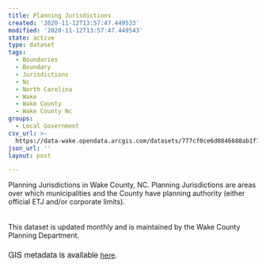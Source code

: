 ```yaml
---
title: Planning Jurisdictions
created: '2020-11-12T13:57:47.449533'
modified: '2020-11-12T13:57:47.449543'
state: active
type: dataset
tags:
  - Boundaries
  - Boundary
  - Jurisdictions
  - Nc
  - North Carolina
  - Wake
  - Wake County
  - Wake County Nc
groups:
  - Local Government
csv_url: >-
  https://data-wake.opendata.arcgis.com/datasets/777cf0ce6d0846688ab1f77534e72510_1.csv?outSR=%7B%22latestWkid%22%3A2264%2C%22wkid%22%3A102719%7D
json_url: ''
layout: post

---
```

<div>Planning Jurisdictions in Wake County, NC. Planning Jurisdictions are areas over which municipalities and the County have planning authority (either official ETJ and/or corporate limits). </div><div> </div><div><br /></div><div>This dataset is updated monthly and is maintained by the Wake County Planning Department.</div><div><span style='line-height: 1.3846153846153846;'><br /></span></div><div><span style='line-height: 1.3846153846153846;'><span style='font-family: &quot;Avenir Next W01&quot;, &quot;Avenir Next W00&quot;, &quot;Avenir Next&quot;, Avenir, &quot;Helvetica Neue&quot;, sans-serif; font-size: 16px;'>GIS metadata is available </span><a href='http://maps.wakegov.com/metadata/PlanningJurisdictions.html' target='_blank'>here</a><span style='font-family: &quot;Avenir Next W01&quot;, &quot;Avenir Next W00&quot;, &quot;Avenir Next&quot;, Avenir, &quot;Helvetica Neue&quot;, sans-serif; font-size: 16px;'>.</span><br /></span></div>
